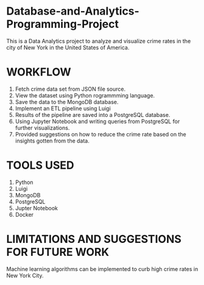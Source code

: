# Database-and-Analytics-Programming-Project
This is a Data Analytics project to analyze and visualize crime rates in the city of New York in the United States of America.
# WORKFLOW
1. Fetch crime data set from JSON file source.
2. View the dataset using Python rogrammming language.
3. Save the data to the MongoDB database.
4. Implement an ETL pipeline using Luigi
5. Results of the pipeline are saved into a PostgreSQL database.
6. Using Jupyter Notebook and writing queries from PostgreSQL for further visualizations.
7. Provided suggestions on how to reduce the crime rate based on the insights gotten from the data.
# TOOLS USED
1. Python
2. Luigi
3. MongoDB
4. PostgreSQL
5. Jupter Notebook
6. Docker
# LIMITATIONS AND SUGGESTIONS FOR FUTURE WORK
Machine learning algorithms can be implemented to curb high crime rates in New York City.
